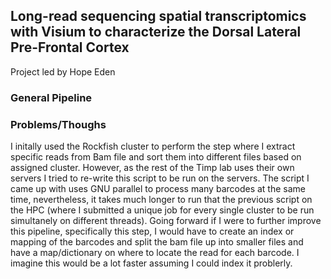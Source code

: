 ## Long-read sequencing spatial transcriptomics with Visium to characterize the Dorsal Lateral Pre-Frontal Cortex
Project led by Hope Eden 

### General Pipeline

### Problems/Thoughs
I initally used the Rockfish cluster to perform the step where I extract specific reads from Bam file and sort them into different files based on assigned cluster. 
However, as the rest of the Timp lab uses their own servers I tried to re-write this script to be run on the servers. The script I came up with uses GNU parallel to 
process many barcodes at the same time, nevertheless, it takes much longer to run that the previous script on the HPC (where I submitted a unique job for every single cluster 
to be run simultanely on different threads). Going forward if I were to further improve this pipeline, specifically this step, I would have to create an index or 
mapping of the barcodes and split the bam file up into smaller files and have a map/dictionary on where to locate the read for each barcode. I imagine this would be a lot faster 
assuming I could index it problerly.
